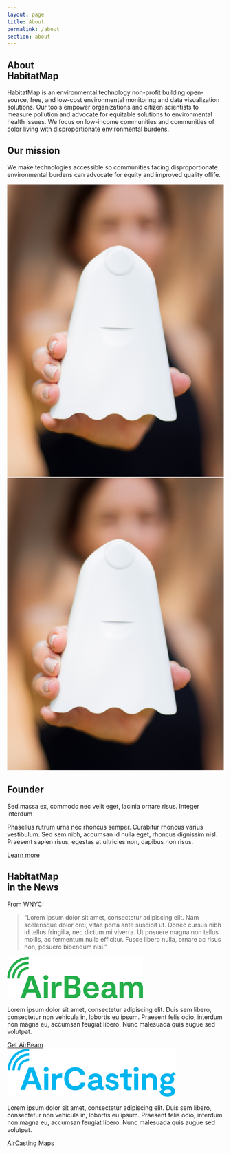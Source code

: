 ```yaml
---
layout: page
title: About
permalink: /about
section: about
---
```

<section class="panel panel--about-intro u--bg-teal">
  <div class="split--50 split--padding-right">
    <h1 class="heading heading--large">
      About
      <br />
      HabitatMap
    </h1>
  </div>

  <div class="split--50 split--padding-left">
    <p class="heading heading--small">
      HabitatMap is an environmental technology non-profit building open-source, free, and low-cost environmental monitoring and data visualization solutions. Our tools empower organizations and citizen scientists to measure pollution and advocate for equitable solutions to environmental health issues. We focus on low-income communities and communities of color living with disproportionate environmental burdens.
    </p>
  </div>
</section>

<section class="img-full-width img-full-width--about"></section>

<section class="arc-background arc-background--left-teal-light arc-background--left-center u--vertical-padding">
  <div class="panel">
    <div class="split--60 split--padding-right">
      <h2 class="heading heading--capitilized">Our mission</h2>
      <p class="p--xlarge u--gray-text">
        We make technologies accessible so communities facing disproportionate environmental burdens can advocate for equity and improved quality&nbsp;oflife.
      </p>
    </div>
    <div class="split--40 split--padding-left u--align-right">
      <img class="img img--alternate-small" src="assets/img/about-habitatmap-02.jpg" alt="Airbeam" />
    </div>
  </div>

  <div class="panel">
    <div class="split--60 split--padding-right split--order-secondary">
      <img class="img img--alternate-medium" src="assets/img/about-habitatmap-02.jpg" alt="Airbeam" />
    </div>
    <div class="split--40 split--padding-left">
     <h2 class="heading heading--capitilized">Founder</h2>
     <p class="p--body heading heading--small">
      Sed massa ex, commodo nec velit eget, lacinia ornare risus. Integer interdum
     </p>
      <p class="p--body">
        Phasellus rutrum urna nec rhoncus semper. Curabitur rhoncus varius vestibulum. Sed sem nibh, accumsan id nulla eget, rhoncus dignissim nisl. Praesent sapien risus, egestas at ultricies non, dapibus non risus.
      </p>
      <a href="#" class="button">Learn more</a>
    </div>
  </div>
</section>

<section class="panel panel--quote u--bg-cyan arc-background arc-background--right-opacity-15 arc-background--right-bottom-quote">
  <div class="split--40">
    <h2 class="heading heading--medium">
      HabitatMap
      <br />
      in the News
    </h2>
  </div>
  <div class="split--60 quote">
    <p class="heading u--capitalized quote__heading">From WNYC:</p>
    <blockquote class="quote__body">
      “Lorem ipsum dolor sit amet, consectetur adipiscing elit. Nam scelerisque dolor orci, vitae porta ante suscipit ut. Donec cursus nibh id tellus fringilla, nec dictum mi viverra. Ut posuere magna non tellus mollis, ac fermentum nulla efficitur. Fusce libero nulla, ornare ac risus non, posuere bibendum nisi.”
    </blockquote>
  </div>
</section>

<section class="panel panel--big-padding">
  <div class="split--50 split--padding-right">
    <img class="logo logo--body" alt="Airbeam" src="assets/img/svg/Airbeam-Logo-Body.svg" />
    <p class="p--body">
      Lorem ipsum dolor sit amet, consectetur adipiscing elit. Duis sem libero, consectetur non vehicula in, lobortis eu ipsum. Praesent felis odio, interdum non magna eu, accumsan feugiat libero. Nunc malesuada quis augue sed volutpat.
    </p>
    <a href="#" class="button button--hm">Get AirBeam</a>

  </div>
  <div class="split--50 split--padding-left">
    <img class="logo logo--body" alt="AirCasting" src="assets/img/svg/AirCasting-Logo-Body.svg" />
    <p class="p--body">
      Lorem ipsum dolor sit amet, consectetur adipiscing elit. Duis sem libero, consectetur non vehicula in, lobortis eu ipsum. Praesent felis odio, interdum non magna eu, accumsan feugiat libero. Nunc malesuada quis augue sed volutpat.
    </p>
    <a href="#" class="button button--ac">AirCasting Maps</a>
  </div>
</section>

